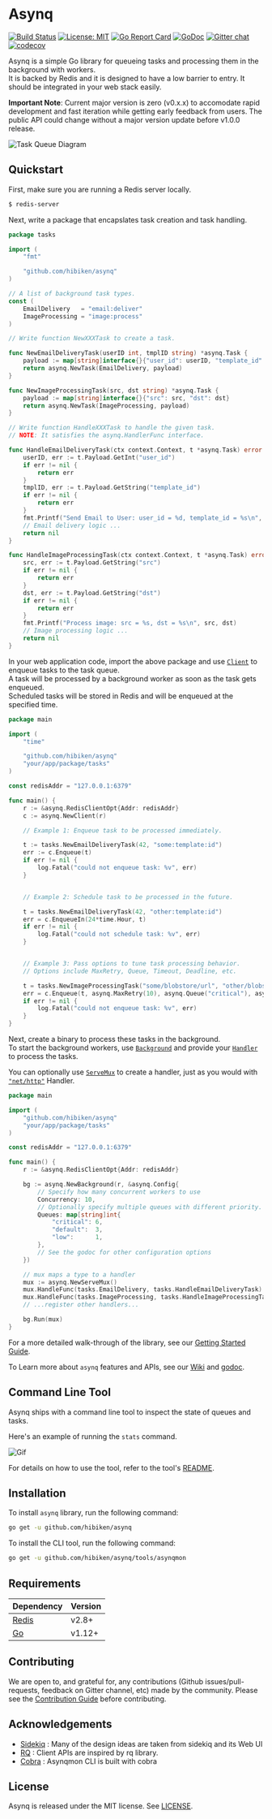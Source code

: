 # Asynq

[![Build Status](https://travis-ci.com/hibiken/asynq.svg?token=paqzfpSkF4p23s5Ux39b&branch=master)](https://travis-ci.com/hibiken/asynq)
[![License: MIT](https://img.shields.io/badge/license-MIT-green.svg)](https://opensource.org/licenses/MIT)
[![Go Report Card](https://goreportcard.com/badge/github.com/hibiken/asynq)](https://goreportcard.com/report/github.com/hibiken/asynq)
[![GoDoc](https://godoc.org/github.com/hibiken/asynq?status.svg)](https://godoc.org/github.com/hibiken/asynq)
[![Gitter chat](https://badges.gitter.im/go-asynq/gitter.svg)](https://gitter.im/go-asynq/community)
[![codecov](https://codecov.io/gh/hibiken/asynq/branch/master/graph/badge.svg)](https://codecov.io/gh/hibiken/asynq)

Asynq is a simple Go library for queueing tasks and processing them in the background with workers.  
It is backed by Redis and it is designed to have a low barrier to entry. It should be integrated in your web stack easily.

**Important Note**: Current major version is zero (v0.x.x) to accomodate rapid development and fast iteration while getting early feedback from users. The public API could change without a major version update before v1.0.0 release.

![Task Queue Diagram](/docs/assets/task-queue.png)

## Quickstart

First, make sure you are running a Redis server locally.

```sh
$ redis-server
```

Next, write a package that encapslates task creation and task handling.

```go
package tasks

import (
    "fmt"

    "github.com/hibiken/asynq"
)

// A list of background task types.
const (
    EmailDelivery   = "email:deliver"
    ImageProcessing = "image:process"
)

// Write function NewXXXTask to create a task.

func NewEmailDeliveryTask(userID int, tmplID string) *asynq.Task {
    payload := map[string]interface{}{"user_id": userID, "template_id": tmplID}
    return asynq.NewTask(EmailDelivery, payload)
}

func NewImageProcessingTask(src, dst string) *asynq.Task {
    payload := map[string]interface{}{"src": src, "dst": dst}
    return asynq.NewTask(ImageProcessing, payload)
}

// Write function HandleXXXTask to handle the given task.
// NOTE: It satisfies the asynq.HandlerFunc interface.

func HandleEmailDeliveryTask(ctx context.Context, t *asynq.Task) error {
    userID, err := t.Payload.GetInt("user_id")
    if err != nil {
        return err
    }
    tmplID, err := t.Payload.GetString("template_id")
    if err != nil {
        return err
    }
    fmt.Printf("Send Email to User: user_id = %d, template_id = %s\n", userID, tmplID)
    // Email delivery logic ...
    return nil
}

func HandleImageProcessingTask(ctx context.Context, t *asynq.Task) error {
    src, err := t.Payload.GetString("src")
    if err != nil {
        return err
    }
    dst, err := t.Payload.GetString("dst")
    if err != nil {
        return err
    }
    fmt.Printf("Process image: src = %s, dst = %s\n", src, dst)
    // Image processing logic ...
    return nil
}
```

In your web application code, import the above package and use [`Client`](https://pkg.go.dev/github.com/hibiken/asynq?tab=doc#Client) to enqueue tasks to the task queue.  
A task will be processed by a background worker as soon as the task gets enqueued.  
Scheduled tasks will be stored in Redis and will be enqueued at the specified time.

```go
package main

import (
    "time"

    "github.com/hibiken/asynq"
    "your/app/package/tasks"
)

const redisAddr = "127.0.0.1:6379"

func main() {
    r := &asynq.RedisClientOpt{Addr: redisAddr}
    c := asynq.NewClient(r)

    // Example 1: Enqueue task to be processed immediately.

    t := tasks.NewEmailDeliveryTask(42, "some:template:id")
    err := c.Enqueue(t)
    if err != nil {
        log.Fatal("could not enqueue task: %v", err)
    }


    // Example 2: Schedule task to be processed in the future.

    t = tasks.NewEmailDeliveryTask(42, "other:template:id")
    err = c.EnqueueIn(24*time.Hour, t)
    if err != nil {
        log.Fatal("could not schedule task: %v", err)
    }


    // Example 3: Pass options to tune task processing behavior.
    // Options include MaxRetry, Queue, Timeout, Deadline, etc.

    t = tasks.NewImageProcessingTask("some/blobstore/url", "other/blobstore/url")
    err = c.Enqueue(t, asynq.MaxRetry(10), asynq.Queue("critical"), asynq.Timeout(time.Minute))
    if err != nil {
        log.Fatal("could not enqueue task: %v", err)
    }
}
```

Next, create a binary to process these tasks in the background.  
To start the background workers, use [`Background`](https://pkg.go.dev/github.com/hibiken/asynq?tab=doc#Background) and provide your [`Handler`](https://pkg.go.dev/github.com/hibiken/asynq?tab=doc#Handler) to process the tasks.

You can optionally use [`ServeMux`](https://pkg.go.dev/github.com/hibiken/asynq?tab=doc#ServeMux) to create a handler, just as you would with [`"net/http"`](https://golang.org/pkg/net/http/) Handler.

```go
package main

import (
    "github.com/hibiken/asynq"
    "your/app/package/tasks"
)

const redisAddr = "127.0.0.1:6379"

func main() {
    r := &asynq.RedisClientOpt{Addr: redisAddr}

    bg := asynq.NewBackground(r, &asynq.Config{
        // Specify how many concurrent workers to use
        Concurrency: 10,
        // Optionally specify multiple queues with different priority.
        Queues: map[string]int{
            "critical": 6,
            "default":  3,
            "low":      1,
        },
        // See the godoc for other configuration options
    })

    // mux maps a type to a handler
    mux := asynq.NewServeMux()
    mux.HandleFunc(tasks.EmailDelivery, tasks.HandleEmailDeliveryTask)
    mux.HandleFunc(tasks.ImageProcessing, tasks.HandleImageProcessingTask)
    // ...register other handlers...

    bg.Run(mux)
}
```

For a more detailed walk-through of the library, see our [Getting Started Guide](https://github.com/hibiken/asynq/wiki/Getting-Started).

To Learn more about `asynq` features and APIs, see our [Wiki](https://github.com/hibiken/asynq/wiki) and [godoc](https://godoc.org/github.com/hibiken/asynq).

## Command Line Tool

Asynq ships with a command line tool to inspect the state of queues and tasks.

Here's an example of running the `stats` command.

![Gif](/docs/assets/demo.gif)

For details on how to use the tool, refer to the tool's [README](/tools/asynqmon/README.md).

## Installation

To install `asynq` library, run the following command:

```sh
go get -u github.com/hibiken/asynq
```

To install the CLI tool, run the following command:

```sh
go get -u github.com/hibiken/asynq/tools/asynqmon
```

## Requirements

| Dependency                 | Version |
| -------------------------- | ------- |
| [Redis](https://redis.io/) | v2.8+   |
| [Go](https://golang.org/)  | v1.12+  |

## Contributing

We are open to, and grateful for, any contributions (Github issues/pull-requests, feedback on Gitter channel, etc) made by the community.
Please see the [Contribution Guide](/CONTRIBUTING.md) before contributing.

## Acknowledgements

- [Sidekiq](https://github.com/mperham/sidekiq) : Many of the design ideas are taken from sidekiq and its Web UI
- [RQ](https://github.com/rq/rq) : Client APIs are inspired by rq library.
- [Cobra](https://github.com/spf13/cobra) : Asynqmon CLI is built with cobra

## License

Asynq is released under the MIT license. See [LICENSE](https://github.com/hibiken/asynq/blob/master/LICENSE).
